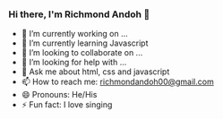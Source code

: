 ### Hi there, I'm Richmond Andoh 👋

- 🔭 I’m currently working on ...
- 🌱 I’m currently learning Javascript 
- 👯 I’m looking to collaborate on ...
- 🤔 I’m looking for help with ...
- 💬 Ask me about html, css and javascript
- 📫 How to reach me: richmondandoh00@gmail.com
- 😄 Pronouns: He/His
- ⚡ Fun fact: I love singing

